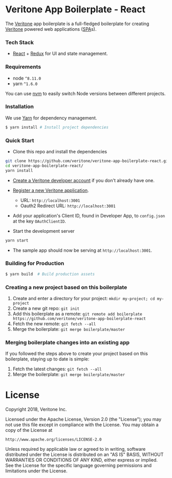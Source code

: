 # Veritone App Boilerplate - React

The [Veritone][veri] app boilerplate is a full-fledged boilerplate for creating [Veritone][veri] powered web applications ([SPA](https://en.wikipedia.org/wiki/Single-page_application)s).

### Tech Stack
* [React][react] + [Redux][redux] for UI and state management.

### Requirements
* node `^8.11.0`
* yarn `^1.6.0` 

You can use [nvm](https://github.com/creationix/nvm#installation) to easily switch Node versions between different projects.

### Installation
We use [Yarn](https://yarnpkg.com/) for dependency management.
```bash
$ yarn install # Install project dependencies
```

### Quick Start
* Clone this repo and install the dependencies
```sh
git clone https://github.com/veritone/veritone-app-boilerplate-react.git
cd veritone-app-boilerplate-react/
yarn install
```

* [Create a Veritone developer account](https://www.veritone.com/onboarding/#/signUp?type=developer) if you don't already have one.

* [Register a new Veritone application](https://developer.veritone.com/applications/overview/new/details).
  * URL: `http://localhost:3001`
  * Oauth2 Redirect URL: `http://localhost:3001`
  
* Add your application's Client ID, found in Developer App, to `config.json` at the key `OAuthClientID`.

* Start the development server
```sh
yarn start
```

* The sample app should now be serving at `http://localhost:3001`.

### Building for Production
```bash
$ yarn build  # Build production assets
```

[react]: https://facebook.github.io/react/
[redux]: http://redux.js.org/
[veri]: https://veritone.com/
[rdce]: https://chrome.google.com/webstore/detail/redux-devtools/lmhkpmbekcpmknklioeibfkpmmfibljd

### Creating a new project based on this boilerplate
1. Create and enter a directory for your project: `mkdir my-project; cd my-project`
2. Create a new git repo: `git init`
3. Add this boilerplate as a remote: `git remote add boilerplate https://github.com/veritone/veritone-app-boilerplate-react`
4. Fetch the new remote: `git fetch --all`
5. Merge the boilerplate: `git merge boilerplate/master`

### Merging boilerplate changes into an existing app
If you followed the steps above to create your project based on this boilerplate, staying up to date is simple:
1. Fetch the latest changes: `git fetch --all`
2. Merge the boilerplate: `git merge boilerplate/master`

# License
Copyright 2018, Veritone Inc.

Licensed under the Apache License, Version 2.0 (the "License");
you may not use this file except in compliance with the License.
You may obtain a copy of the License at

    http://www.apache.org/licenses/LICENSE-2.0

Unless required by applicable law or agreed to in writing, software
distributed under the License is distributed on an "AS IS" BASIS,
WITHOUT WARRANTIES OR CONDITIONS OF ANY KIND, either express or implied.
See the License for the specific language governing permissions and
limitations under the License.
